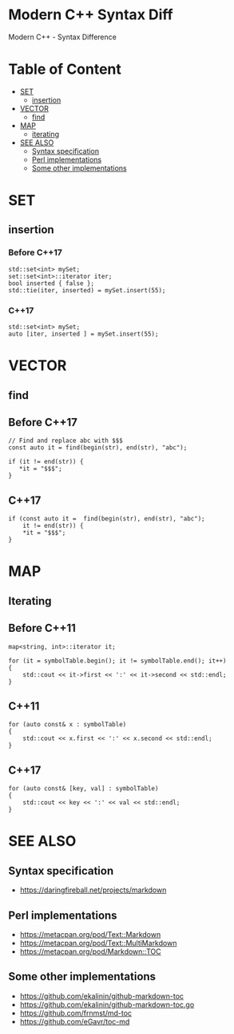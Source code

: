 # Modern C++ Syntax Diff

Modern C++ - Syntax Difference

<!-- md-cpp-begin -->
# Table of Content
* [SET](#std-set)
  * [insertion](#std-set-insert)
* [VECTOR](#std-vector)
  * [find](#std-vector-find)
* [MAP](#std-map)
  * [iterating](#std-map-iterating)   
* [SEE ALSO](#see-also)
  * [Syntax specification](#syntax-specification)
  * [Perl implementations](#perl-implementations)
  * [Some other implementations](#some-other-implementations)
<!-- md-cpp-end -->

# SET

## insertion
### Before C++17
<!---code: --->

```
std::set<int> mySet;
set::set<int>::iterator iter;
bool inserted { false };
std::tie(iter, inserted) = mySet.insert(55);
```
### C++17
<!---code: --->

```
std::set<int> mySet;
auto [iter, inserted ] = mySet.insert(55);
```
# VECTOR
## find
## Before C++17
<!---code: --->

```
// Find and replace abc with $$$
const auto it = find(begin(str), end(str), "abc");
 
if (it != end(str)) {
   *it = "$$$";
}
```
## C++17
<!---code: --->

```
if (const auto it =  find(begin(str), end(str), "abc");
    it != end(str)) {
    *it = "$$$";
}
```

# MAP
## Iterating
## Before C++11
<!---code: --->

```
map<string, int>::iterator it;

for (it = symbolTable.begin(); it != symbolTable.end(); it++)
{
    std::cout << it->first << ':' << it->second << std::endl;
}
```
## C++11
<!---code: --->

```
for (auto const& x : symbolTable)
{
    std::cout << x.first << ':' << x.second << std::endl;
}
```
## C++17
<!---code: --->

```
for (auto const& [key, val] : symbolTable)
{
    std::cout << key << ':' << val << std::endl;
}
```

# SEE ALSO

## Syntax specification

* https://daringfireball.net/projects/markdown

## Perl implementations

* https://metacpan.org/pod/Text::Markdown
* https://metacpan.org/pod/Text::MultiMarkdown
* https://metacpan.org/pod/Markdown::TOC

## Some other implementations

* https://github.com/ekalinin/github-markdown-toc
* https://github.com/ekalinin/github-markdown-toc.go
* https://github.com/frnmst/md-toc
* https://github.com/eGavr/toc-md
